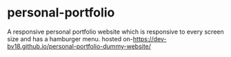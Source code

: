 # personal-portfolio
A responsive personal portfolio website which is responsive to every screen size and has a hamburger menu.
hosted on-https://dev-bv18.github.io/personal-portfolio-dummy-website/
